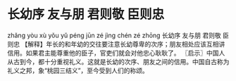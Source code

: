 # 长幼序     友与朋     君则敬     臣则忠

zhǎng yòu xù 	yǒu yǔ péng 	jūn zé jìng 	chén zé zhōng
长幼序 	友与朋 	君则敬 	臣则忠
【解释】年长的和年幼的交往要注意长幼尊卑的次序；朋友相处应该互相讲信用。如果君主能尊重他的臣子，官吏们就会对他忠心耿耿了。
〖启示〗中国人从古到今，都十分重视礼义。这就是长幼的次序、朋友之间的信用。中国自古称为礼义之邦，象“桃园三结义”，至今受到人们的称颂。

